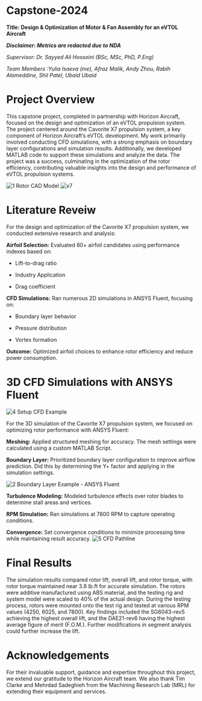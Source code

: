 # Capstone-2024
**Title: Design & Optimization of Motor & Fan Assembly for an eVTOL Aircraft**

**_Disclaimer: Metrics are redacted due to NDA_**

_Supervisor: Dr. Sayyed Ali Hosseini (BSc, MSc, PhD, P.Eng)_

_Team Members :Yulia Isaeva (me), Afraz Malik, Andy Zhou, Rabih Alameddine, Shil Patel, Ubaid Ubaid_

# Project Overview
This capstone project, completed in partnership with Horizon Aircraft, focused on the design and optimization of an eVTOL propulsion system. The project centered around the Cavorite X7 propulsion system, a key component of Horizon Aircraft’s eVTOL development. My work primarily involved conducting CFD simulations, with a strong emphasis on boundary layer configurations and simulation results. Additionally, we developed MATLAB code to support these simulations and analyze the data. The project was a success, culminating in the optimization of the rotor efficiency, contributing valuable insights into the design and performance of eVTOL propulsion systems.

![1  Rotor CAD Model](https://github.com/user-attachments/assets/838250c0-aeff-43ec-a9b4-8c100b551b4f)
![x7](https://github.com/user-attachments/assets/0391e5ff-6fed-406a-bf66-e23c24b6ed00)

# Literature Reveiw
For the design and optimization of the Cavorite X7 propulsion system, we conducted extensive research and analysis:

**Airfoil Selection:** Evaluated 80+ airfoil candidates using performance indexes based on:


- Lift-to-drag ratio


- Industry Application


- Drag coefficient


**CFD Simulations:** Ran numerous 2D simulations in ANSYS Fluent, focusing on:


- Boundary layer behavior


- Pressure distribution


- Vortex formation


**Outcome:** Optimized airfoil choices to enhance rotor efficiency and reduce power consumption.


# 3D CFD Simulations with ANSYS Fluent

![4  Setup CFD Example](https://github.com/user-attachments/assets/37fd84f5-ba80-4336-9a05-3fc1d3cce3b3)

For the 3D simulation of the Cavorite X7 propulsion system, we focused on optimizing rotor performance with ANSYS Fluent:

**Meshing:** Applied structured meshing for accuracy. The mesh settings were calculated using a custom MATLAB Script.


**Boundary Layer:** Prioritized boundary layer configuration to improve airflow prediction. Did this by determining the Y+ factor and applying in the simulation settings. 

![2  Boundary Layer Example - ANSYS Fluent](https://github.com/user-attachments/assets/961135e5-0946-491e-90fb-8138e7fedde7)

**Turbulence Modeling:** Modeled turbulence effects over rotor blades to determine stall areas and vertices.


**RPM Simulation:** Ran simulations at 7800 RPM to capture operating conditions.


**Convergence:** Set convergence conditions to minimize processing time while maintaining result accuracy.
![5  CFD Pathline](https://github.com/user-attachments/assets/8cc08573-a429-4946-b376-016d72ab88b5)


# Final Results
The simulation results compared rotor lift, overall lift, and rotor torque, with rotor torque maintained near 3.8 lb.ft for accurate simulation. The rotors were additive manufactured using ABS material, and the testing rig and system model were scaled to 40% of the actual design. During the testing process, rotors were mounted onto the test rig and tested at various RPM values (4250, 6025, and 7800). Key findings included the SG6043-rev5 achieving the highest overall lift, and the DAE21-rev6 having the highest average figure of merit (F.O.M.). Further modifications in segment analysis could further increase the lift.

# Acknowledgements 
For their invaluable support, guidance and expertise throughout this project, we extend our gratitude to the Horizon Aircraft team. We also thank Tim Clarke and Mehrdad Sadeghieh from the Machining Research Lab (MRL) for extending their equipment and services.
